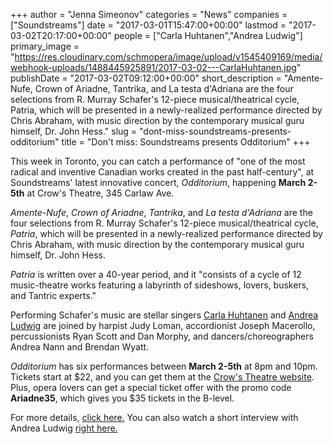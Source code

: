 +++
author = "Jenna Simeonov"
categories = "News"
companies = ["Soundstreams"]
date = "2017-03-01T15:47:00+00:00"
lastmod = "2017-03-02T20:17:00+00:00"
people = ["Carla Huhtanen","Andrea Ludwig"]
primary_image = "https://res.cloudinary.com/schmopera/image/upload/v1545409169/media/webhook-uploads/1488445925891/2017-03-02---CarlaHuhtanen.jpg"
publishDate = "2017-03-02T09:12:00+00:00"
short_description = "Amente-Nufe, Crown of Ariadne, Tantrika, and La testa d&#039;Adriana are the four selections from R. Murray Schafer&#039;s 12-piece musical/theatrical cycle, Patria, which will be presented in a newly-realized performance directed by Chris Abraham, with music direction by the contemporary musical guru himself, Dr. John Hess."
slug = "dont-miss-soundstreams-presents-odditorium"
title = "Don&#039;t miss: Soundstreams presents Odditorium"
+++

This week in Toronto, you can catch a performance of "one of the most radical and inventive Canadian works created in the past half-century", at Soundstreams' latest innovative concert, *Odditorium*, happening **March 2-5th** at Crow's Theatre, 345 Carlaw Ave.

*Amente-Nufe*, *Crown of Ariadne*, *Tantrika*, and *La testa d'Adriana* are the four selections from R. Murray Schafer's 12-piece musical/theatrical cycle, *Patria*, which will be presented in a newly-realized performance directed by Chris Abraham, with music direction by the contemporary musical guru himself, Dr. John Hess. 

*Patria* is written over a 40-year period, and it "consists of a cycle of 12 music-theatre works featuring a labyrinth of sideshows, lovers, buskers, and Tantric experts."

Performing Schafer's music are stellar singers [Carla Huhtanen](/scene/people/carla-huhtanen/) and [Andrea Ludwig](/scene/people/andrea-ludwig/) are joined by harpist Judy Loman, accordionist Joseph Macerollo, percussionists Ryan Scott and Dan Morphy, and dancers/choreographers Andrea Nann and Brendan Wyatt.

*Odditorium* has six performances between **March 2-5th** at 8pm and 10pm. Tickets start at $22, and you can get them at the [Crow's Theatre website](https://tickets.crowstheatre.com/TheatreManager/1/login?event=94). Plus, opera lovers can get a special ticket offer with the promo code **Ariadne35**, which gives you $35 tickets in the B-level.

For more details, [click here.](http://www.soundstreams.ca/performances/main-stage/r-murray-schafers-odditorium/) You can also watch a short interview with Andrea Ludwig [right here.](https://www.youtube.com/watch?v=f6ppAYZaIOw)
